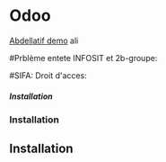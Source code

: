 # Odoo
[Abdellatif demo](https://github.com/abdellatifkarroum/demo)
ali

#Prblème entete INFOSIT et 2b-groupe:

#SIFA: Droit d'acces:


##### Installation
### Installation
## Installation 
